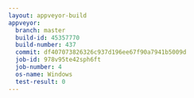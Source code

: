 ```yaml
---
layout: appveyor-build
appveyor:
  branch: master
  build-id: 45357770
  build-number: 437
  commit: df407073826326c937d196ee67f90a7941b5009d
  job-id: 978v95te42sph6ft
  job-number: 4
  os-name: Windows
  test-result: 0
---
```

